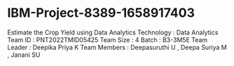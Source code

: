 # IBM-Project-8389-1658917403
Estimate the Crop Yield using Data Analytics
Technology : Data Analytics
Team ID : PNT2022TMID05425
Team Size : 4
Batch : B3-3M5E
Team Leader : Deepika Priya K
Team Members : Deepasuruthi U , Deepa Suriya M , Janani SU
